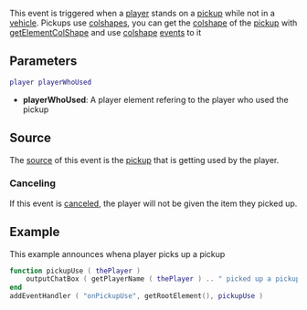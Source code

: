 This event is triggered when a [player](/docs/player.md "wikilink") stands on a [pickup](/docs/pickup.md "wikilink") while not in a [vehicle](/docs/vehicle.md "wikilink"). Pickups use [colshapes](/docs/colshape.md "wikilink"), you can get the [colshape](/docs/colshape.md "wikilink") of the [pickup](/docs/pickup.md "wikilink") with [getElementColShape](/docs/getelementcolshape.md "wikilink") and use [colshape](/docs/colshape.md "wikilink") [events](/docs/event.md "wikilink") to it

Parameters
----------

``` lua
player playerWhoUsed
```

-   **playerWhoUsed**: A player element refering to the player who used the pickup

Source
------

The [source](/docs/event_system#event_source.md "wikilink") of this event is the [pickup](/docs/pickup.md "wikilink") that is getting used by the player.

### Canceling

If this event is [canceled](/docs/event_system_#canceling.md "wikilink"), the player will not be given the item they picked up.

Example
-------

This example announces whena player picks up a pickup

``` lua
function pickupUse ( thePlayer )
    outputChatBox ( getPlayerName ( thePlayer ) .. " picked up a pickup!" )
end
addEventHandler ( "onPickupUse", getRootElement(), pickupUse )
```

